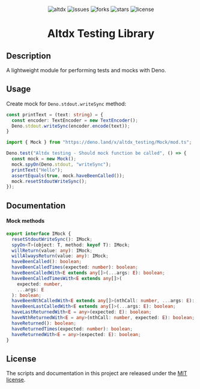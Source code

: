 <div align="center">

![altdx](https://github.com/altdx/testing/actions/workflows/main.yml/badge.svg)
![[issues](https://github.com/altdx/testing/issues)](https://img.shields.io/github/issues/altdx/testing)
![forks](https://img.shields.io/github/forks/altdx/testing)
![stars](https://img.shields.io/github/stars/altdx/testing)
![license](https://img.shields.io/github/license/altdx/testing)

</div>

<h1 align="center">Altdx Testing Library</h1>

## Description

A lightweight module for performing tests and mocks with Deno.

## Usage

Create mock for `Deno.stdout.writeSync` method:

```typescript
const printText = (text: string) = {
  const encoder: TextEncoder = new TextEncoder();
  Deno.stdout.writeSync(encoder.encode(text));
}
```

```typescript
import { Mock } from "https://deno.land/x/altdx_testing/Mock/mod.ts";

Deno.test("Altdx testing - Should mock function be called", () => {
  const mock = new Mock();
  mock.spyOn(Deno.stdout, "writeSync");
  printText("Hello");
  assertEquals(true, mock.haveBeenCalled());
  mock.resetStdoutWriteSync();
});
```

## Documentation

#### Mock methods

```typescript
export interface IMock {
  resetStdoutWriteSync(): IMock;
  spyOn<T>(object: T, method: keyof T): IMock;
  willReturn(value: any): IMock;
  willAlwaysReturn(value: any): IMock;
  haveBeenCalled(): boolean;
  haveBeenCalledTimes(expected: number): boolean;
  haveBeenCalledWith<E extends any[]>(...args: E): boolean;
  haveBeenCalledTimesWith<E extends any[]>(
    expected: number,
    ...args: E
  ): boolean;
  haveBeenNthCalledWith<E extends any[]>(nthCall: number, ...args: E): boolean;
  haveBeenLastCalledWith<E extends any[]>(...args: E): boolean;
  haveLastReturnedWith<E = any>(expected: E): boolean;
  haveNthReturnedWith<E = any>(nthCall: number, expected: E): boolean;
  haveReturned(): boolean;
  haveReturnedTimes(expected: number): boolean;
  haveReturnedWith<E = any>(expected: E): boolean;
}
```

## License

The scripts and documentation in this project are released under the
[MIT license](./LICENSE).
